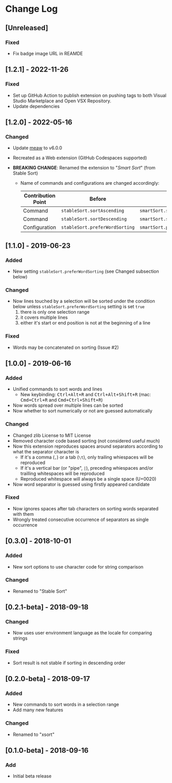 # Change Log

<!-- markdownlint-configure-file
{
  "no-duplicate-header": false,
  "no-inline-html": false
}
-->

## [Unreleased]

### Fixed

- Fix badge image URL in REAMDE

## [1.2.1] - 2022-11-26

### Fixed

- Set up GitHub Action to publish extension on pushing tags
  to both Visual Studio Marketplace and Open VSX Repository.
- Update dependencies

## [1.2.0] - 2022-05-16

### Changed

- Update [meaw](https://github.com/susisu/meaw) to v6.0.0
- Recreated as a Web extension (GitHub Codespaces supported)
- **BREAKING CHANGE**: Renamed the extension to "_Smart Sort_" (from Stable Sort)

  - Name of commands and configurations are changed accordingly:

    | Contribution Point | Before                         | After                         |
    | ------------------ | ------------------------------ | ----------------------------- |
    | Command            | `stableSort.sortAscending`     | `smartSort.sortAscending`     |
    | Command            | `stableSort.sortDescending`    | `smartSort.sortDescending`    |
    | Configuration      | `stableSort.preferWordSorting` | `smartSort.preferWordSorting` |

## [1.1.0] - 2019-06-23

### Added

- New setting `stableSort.preferWordSorting` (see Changed subsection below)

### Changed

- Now lines touched by a selection will be sorted under the condition below
  unless `stableSort.preferWordSorting` setting is set `true`
  1. there is only one selection range
  2. it covers multiple lines
  3. either it's start or end position is not at the beginning of a line

### Fixed

- Words may be concatenated on sorting (Issue #2)

## [1.0.0] - 2019-06-16

### Added

- Unified commands to sort words and lines
  - New keybinding: <kbd>Ctrl+Alt+R</kbd> and <kbd>Ctrl+Alt+Shift+R</kbd>
    (mac: <kbd>Cmd+Ctrl+R</kbd> and <kbd>Cmd+Ctrl+Shift+R</kbd>)
- Now words spread over multiple lines can be sorted
- Now whether to sort numerically or not are guessed automatically

### Changed

- Changed zlib License to MIT License
- Removed character code based sorting (not considered useful much)
- Now this extension reproduces spaces around separators according to what
  the separator character is
  - If it's a comma (`,`) or a tab (`\t`), only trailing whiespaces will be
    reproduced
  - If it's a vertical bar (or "pipe", `|`), preceding whiespaces and/or
    trailling whitespaces will be reproduced
  - Reproduced whitespace will always be a single space (U+0020)
- Now word separator is guessed using firstly appeared candidate

### Fixed

- Now ignores spaces after tab characters on sorting words separated with them
- Wrongly treated consecutive occurrence of separators as single occurrence

## [0.3.0] - 2018-10-01

### Added

- New sort options to use character code for string comparison

### Changed

- Renamed to "Stable Sort"

## [0.2.1-beta] - 2018-09-18

### Changed

- Now uses user environment language as the locale for comparing strings

### Fixed

- Sort result is not stable if sorting in descending order

## [0.2.0-beta] - 2018-09-17

### Added

- New commands to sort words in a selection range
- Add many new features

### Changed

- Renamed to "xsort"

## [0.1.0-beta] - 2018-09-16

### Add

- Initial beta release
